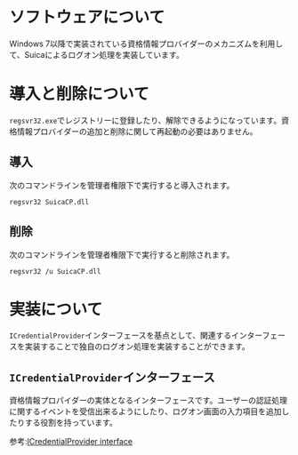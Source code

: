 # ソフトウェアについて

Windows 7以降で実装されている資格情報プロバイダーのメカニズムを利用して、Suicaによるログオン処理を実装しています。

# 導入と削除について

`regsvr32.exe`でレジストリーに登録したり、解除できるようになっています。資格情報プロバイダーの追加と削除に関して再起動の必要はありません。

## 導入

次のコマンドラインを管理者権限下で実行すると導入されます。

`regsvr32 SuicaCP.dll`

## 削除

次のコマンドラインを管理者権限下で実行すると削除されます。

`regsvr32 /u SuicaCP.dll`

# 実装について

`ICredentialProvider`インターフェースを基点として、関連するインターフェースを実装することで独自のログオン処理を実装することができます。

## `ICredentialProvider`インターフェース

資格情報プロパイダーの実体となるインターフェースです。ユーザーの認証処理に関するイベントを受信出来るようにしたり、ログオン画面の入力項目を追加したりする役割を持っています。

参考:[ICredentialProvider interface](https://msdn.microsoft.com/en-us/library/windows/desktop/bb776042.aspx)

